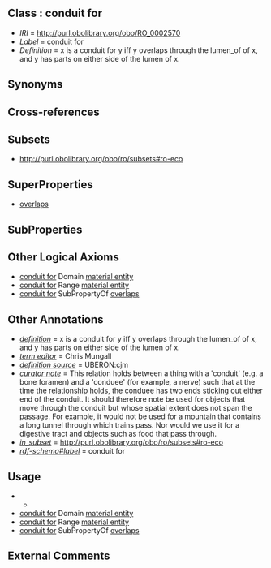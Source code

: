 
## Class : conduit for

 * *IRI* = http://purl.obolibrary.org/obo/RO_0002570
 * *Label* = conduit for
 * *Definition* = x is a conduit for y iff y overlaps through the lumen_of of x, and y has parts on either side of the lumen of x.

## Synonyms


## Cross-references


## Subsets

 * http://purl.obolibrary.org/obo/ro/subsets#ro-eco

## SuperProperties

 * [overlaps](../../RO/31/RO_0002131.md)

## SubProperties


## Other Logical Axioms

 * [conduit for](../../RO/70/RO_0002570.md) Domain [material entity](../../BFO/40/BFO_0000040.md)
 * [conduit for](../../RO/70/RO_0002570.md) Range [material entity](../../BFO/40/BFO_0000040.md)
 * [conduit for](../../RO/70/RO_0002570.md) SubPropertyOf [overlaps](../../RO/31/RO_0002131.md)

## Other Annotations

 * *[definition](../../IAO/15/IAO_0000115.md)* = x is a conduit for y iff y overlaps through the lumen_of of x, and y has parts on either side of the lumen of x.
 * *[term editor](../../IAO/17/IAO_0000117.md)* = Chris Mungall
 * *[definition source](../../IAO/19/IAO_0000119.md)* = UBERON:cjm
 * *[curator note](../../IAO/32/IAO_0000232.md)* = This relation holds between a thing with a 'conduit' (e.g. a bone foramen) and a 'conduee' (for example, a nerve) such that at the time the relationship holds, the conduee has two ends sticking out either end of the conduit. It should therefore note be used for objects that move through the conduit but whose spatial extent does not span the passage. For example, it would not be used for a mountain that contains a long tunnel through which trains pass. Nor would we use it for a digestive tract and objects such as food that pass through.
 * *[in_subset](../../et/oboInOwl#inSubset.md)* = http://purl.obolibrary.org/obo/ro/subsets#ro-eco
 * *[rdf-schema#label](../../el/rdf-schema#label.md)* = conduit for

## Usage

 * -
 * [conduit for](../../RO/70/RO_0002570.md) Domain [material entity](../../BFO/40/BFO_0000040.md)
 * [conduit for](../../RO/70/RO_0002570.md) Range [material entity](../../BFO/40/BFO_0000040.md)
 * [conduit for](../../RO/70/RO_0002570.md) SubPropertyOf [overlaps](../../RO/31/RO_0002131.md)

## External Comments

